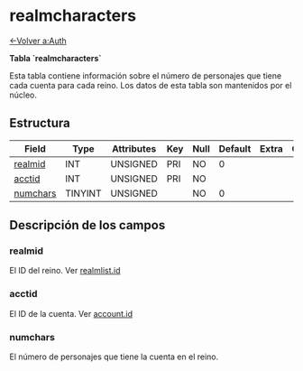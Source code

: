 # realmcharacters

[<-Volver a:Auth](database-auth.md)

**Tabla \`realmcharacters\`**

Esta tabla contiene información sobre el número de personajes que tiene cada cuenta para cada reino.
Los datos de esta tabla son mantenidos por el núcleo.

## Estructura

| Field         | Type       | Attributes | Key | Null | Default | Extra | Comment |
|---------------|------------|------------|-----|------|---------|-------|---------|
| [realmid][1]  | INT        | UNSIGNED   | PRI | NO   | 0       |       |         |
| [acctid][2]   | INT        | UNSIGNED   | PRI | NO   |         |       |         |
| [numchars][3] | TINYINT    | UNSIGNED   |     | NO   | 0       |       |         |

[1]: #realmid
[2]: #acctid
[3]: #numchars

## Descripción de los campos

### realmid

El ID del reino. Ver [realmlist.id](realmlist#id)

### acctid

El ID de la cuenta. Ver [account.id](account#id)

### numchars

El número de personajes que tiene la cuenta en el reino.
